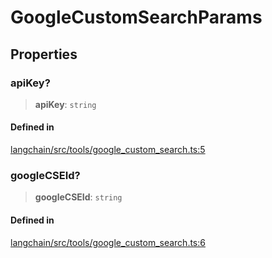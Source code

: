 GoogleCustomSearchParams
========================

Properties[](#properties "Direct link to Properties")
------------------------------------------------------

### apiKey?[](#apikey "Direct link to apiKey?")

> **apiKey**: `string`

#### Defined in[](#defined-in "Direct link to Defined in")

[langchain/src/tools/google\_custom\_search.ts:5](https://github.com/hwchase17/langchainjs/blob/1c1274d/langchain/src/tools/google_custom_search.ts#L5)

### googleCSEId?[](#googlecseid "Direct link to googleCSEId?")

> **googleCSEId**: `string`

#### Defined in[](#defined-in-1 "Direct link to Defined in")

[langchain/src/tools/google\_custom\_search.ts:6](https://github.com/hwchase17/langchainjs/blob/1c1274d/langchain/src/tools/google_custom_search.ts#L6)